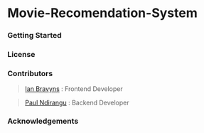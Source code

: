 # Movie-Recomendation-System

### Getting Started

### License

### Contributors
> [Ian Bravyns](ianbravynsa@gmail.com) : Frontend Developer

> [Paul Ndirangu](paulmwaura254@gmail.com) : Backend Developer

### Acknowledgements

